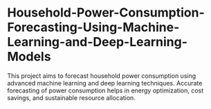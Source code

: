 # Household-Power-Consumption-Forecasting-Using-Machine-Learning-and-Deep-Learning-Models
This project aims to forecast household power consumption using advanced machine learning and deep learning techniques. Accurate forecasting of power consumption helps in energy optimization, cost savings, and sustainable resource allocation.
